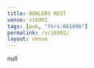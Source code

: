 ```yaml
---
title: BOWLERS REST
venue: v16902
tags: [pub, "fhrs:661896"]
permalink: /v/16902/
layout: venue
---
```

null